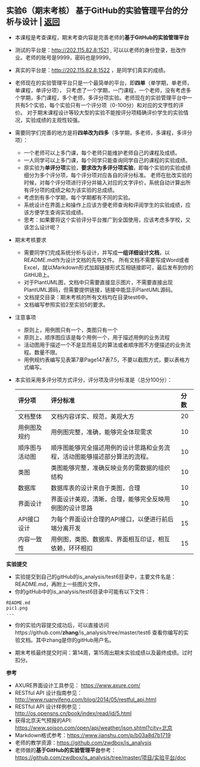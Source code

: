 ﻿<!-- markdownlint-disable MD033-->
<!-- 禁止MD033类型的警告 https://www.npmjs.com/package/markdownlint -->

## 实验6（期末考核） 基于GitHub的实验管理平台的分析与设计 | [返回](./README.md)

- 本课程是考查课程，期末考查内容是完善老师的<b>基于GitHub的实验管理平台</b>
- 测试的平台是：http://202.115.82.8:1521 , 可以以老师的身份登录，批改作业。老师的账号是9999，密码也是9999。
- 真实的平台是：http://202.115.82.8:1522 ，是同学们真实的成绩。
- 老师现在的实验管理平台只是一个最简单的平台，即<b>四单</b>（单学期，单老师，单课程，单评分项），
只考虑了一个学期，一门课程，一个老师，没有考虑多个学期，多门课程，多个老师，多评分项实验。老师现在的实验管理平台中一共有5个实验，每个实验只有一个评分项（0-100分）和对应的文字性的评价。
  对于期末课程设计等较大型的实验不能按评分项精确评价学生的实验情况，实验成绩的主观性较强。
- 需要同学们完善的地方是将<b>四单改为四多</b>（多学期，多老师，多课程，多评分项）：
    - 一个老师可以上多门课，每个老师只能维护老师自己的课程及成绩。
    - 一人同学可以上多门课，每个同学只能查询同学自己的课程的实验成绩。
    - 原实验为<b>单评分项</b>实验，<b>要求改为多评分项实验</b>，即每个实验的实验成绩细分为多个评分项，每个评分项对应各自的评分标准。
      老师在批改实验的时候，对每个评分项进行评分并输入对应的文字评价，系统自动计算出所有评分项的成绩之和为该实验的总成绩。
    - 考虑到有多个学期，每个学期都有不同的实验。
    - 系统设计在界面上和操作上应该方便老师查询和评阅学生的实验成绩，应该方便学生查询实验成绩。 
    - 思考：如果要将这个实验评分平台推广到全国使用，应该考虑多学校，又该怎么设计呢？
    
- 期末考核要求
    - 需要同学们完成系统分析与设计，并写成<B>一组详细设计文档</B>，以README.md作为设计文档的先导文件。
    所有文档不需要写成Word或者Excel，就以Markdown形式加超链接形式互相链接即可，最后发布到你的GitHUB上。
    - 对于PlantUML图，文档中只需要直接显示图片，不需要直接出现PlantUML源码，但需要提供链接，链接中能显示PlantUML源码。
    - 文档提交目录：期末考核的所有文档均在目录test6中。
    - 文档编写参照实验2至实验5的要求。
    
- 注意事项
    - 原则上，用例图只有一个，类图只有一个
    - 原则上，顺序图应该是每个用例一个，用于描述用例的业务流程
    - 活动图用于描述一个不是显而易见的算法或者顺序图不方便描述的业务流程。数量不限。
    - 用例规约表编写见表第7章Page147表7.5，不要以截图方式，要以表格方式编写。
    
- 本实验采用多评分项方式评分，评分项及评分标准是（总分100分）：
    
    |评分项|评分标准|分数|
    |:-------|:----------------------|:------|
    |文档整体|文档内容详实、规范，美观大方|20|
    |用例图及规约|用例图完整，准确，能够完全体现需求|10|
    |顺序图与活动图|顺序图能够完全描述用例的设计思路和业务流程，活动图能够描述部分算法的流程。|10|
    |类图|类图能够完整，准确反映业务的需数据的组织结构|10|
    |数据库|数据库表的设计来自于类图，合理|10|
    |界面设计|界面设计美观，清晰，合理，能够完全反映用例图的设计思路|10|
    |API接口设计|为每个界面设计合理的API接口，以便进行前后端分离开发|15|
    |内容一致性|用例图，类图、数据库、界面相互印证，相互依赖，环环相扣|15|

<b>实验提交</b>

- 实验提交到自己的gitHub的is_analysis/test6目录中，主要文件名是：README.md，再附上一些图片文件。
- 你的gitHub中的is_analysis/test6目录中可能有以下文件：

``` filelist
README.md
pic1.png
...
```

- 你的实验内容提交成功后，可以直接访问https://github.com/<b>zhang</b>/is_analysis/tree/master/test6
查看你编写的实验文档。其中zhang是你的gitHub用户名。

- 期末考核最终提交时间：第14周，第15周出期末实验成绩以及最终成绩。过时扣分。

<b>参考</b>

- AXURE界面设计工具参见： https://www.axure.com/
- RESTful API 设计指南参见：http://www.ruanyifeng.com/blog/2014/05/restful_api.html
- RESTful API 设计样例参见：http://os.opensns.cn/book/index/read/id/5.html
- 获得北京天气预报的API: https://www.sojson.com/open/api/weather/json.shtml?city=北京
- Markdown格式参考：https://www.jianshu.com/p/b03a8d7b1719
- 老师的教学资源：https://github.com/zwdbox/is_analysis
- 老师做的<b>基于GitHub的实验管理平台</b>参考：https://github.com/zwdbox/is_analysis/tree/master/项目/实验平台/doc
